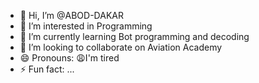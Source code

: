 - 👋 Hi, I’m @ABOD-DAKAR
- 👀 I’m interested in Programming 
- 🌱 I’m currently learning Bot programming and decoding 
- 💞️ I’m looking to collaborate on Aviation Academy 
- 😄 Pronouns: 😩I'm tired 
- ⚡ Fun fact: ...

<!---
ABOD-DAKAR/ABOD-DAKAR is a ✨ special ✨ repository because its `README.md` (this file) appears on your GitHub profile.
You can click the Preview link to take a look at your changes.
--->
